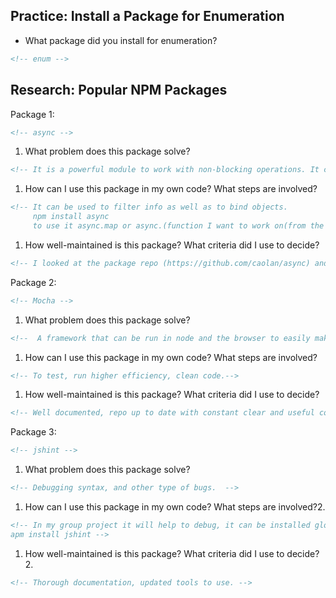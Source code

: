 ## Practice: Install a Package for Enumeration

- What package did you install for enumeration?

```md
<!-- enum -->
```

## Research: Popular NPM Packages

Package 1:
```md
<!-- async -->
```
1.  What problem does this package solve?
```md
<!-- It is a powerful module to work with non-blocking operations. It can be used in node and the browser -->
```
1.  How can I use this package in my own code? What steps are involved?
```md
<!-- It can be used to filter info as well as to bind objects.
     npm install async
     to use it async.map or async.(function I want to work on(from the list of available functions included in the module))-->
```
1.  How well-maintained is this package? What criteria did I use to decide?
```md
<!-- I looked at the package repo (https://github.com/caolan/async) and noticed that there is a minimum number of issues open which means there is a constant monitoring and evluation process in the maintenance of the package and awareness/resolution of issues raised.  -->
```

Package 2:
```md
<!-- Mocha -->
```
1.  What problem does this package solve?
```md
<!--  A framework that can be run in node and the browser to easily make non-blocking operation tests.  -->
```
1.  How can I use this package in my own code? What steps are involved?
```md
<!-- To test, run higher efficiency, clean code.-->
```
1.  How well-maintained is this package? What criteria did I use to decide?
```md
<!-- Well documented, repo up to date with constant clear and useful commits.  -->
```

Package 3:
```md
<!-- jshint -->
```
1.  What problem does this package solve?
```md
<!-- Debugging syntax, and other type of bugs.  -->
```
1.  How can I use this package in my own code? What steps are involved?2.
```md
<!-- In my group project it will help to debug, it can be installed globally and in my text editor atom with
apm install jshint -->
```
1.  How well-maintained is this package? What criteria did I use to decide?2.
```md
<!-- Thorough documentation, updated tools to use. -->
```
